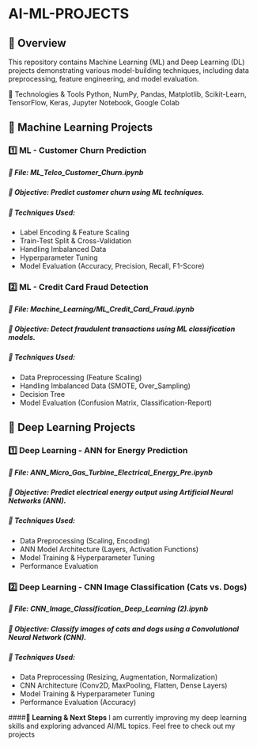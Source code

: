 # AI-ML-PROJECTS  

## 🔹 Overview  
This repository contains Machine Learning (ML) and Deep Learning (DL) projects demonstrating various model-building techniques, including data preprocessing, feature engineering, and model evaluation.  

🚀 Technologies & Tools
Python, NumPy, Pandas, Matplotlib, Scikit-Learn, TensorFlow, Keras, Jupyter Notebook, Google Colab

## 📂 Machine Learning Projects

### 1️⃣ ML - Customer Churn Prediction
##### **📌 File:** ML_Telco_Customer_Churn.ipynb
##### **🔹 Objective:** Predict customer churn using ML techniques.
##### **🔹 Techniques Used:**

- Label Encoding & Feature Scaling
- Train-Test Split & Cross-Validation
- Handling Imbalanced Data
- Hyperparameter Tuning
- Model Evaluation (Accuracy, Precision, Recall, F1-Score)

### 2️⃣ ML - Credit Card Fraud Detection
##### **📌 File:** Machine_Learning/ML_Credit_Card_Fraud.ipynb
##### **🔹 Objective:** Detect fraudulent transactions using ML classification models.
##### **🔹 Techniques Used:**

- Data Preprocessing (Feature Scaling)
- Handling Imbalanced Data (SMOTE, Over_Sampling)
- Decision Tree
- Model Evaluation (Confusion Matrix, Classification-Report)

## 📂 Deep Learning Projects

### 1️⃣ Deep Learning - ANN for Energy Prediction
##### **📌 File:** ANN_Micro_Gas_Turbine_Electrical_Energy_Pre.ipynb
##### **🔹 Objective:** Predict electrical energy output using Artificial Neural Networks (ANN).
##### **🔹 Techniques Used:**

- Data Preprocessing (Scaling, Encoding)
- ANN Model Architecture (Layers, Activation Functions)
- Model Training & Hyperparameter Tuning
- Performance Evaluation

### 2️⃣ Deep Learning - CNN Image Classification (Cats vs. Dogs)
##### **📌 File:** CNN_Image_Classification_Deep_Learning (2).ipynb
##### **🔹 Objective:** Classify images of cats and dogs using a Convolutional Neural Network (CNN).
##### **🔹 Techniques Used:**

- Data Preprocessing (Resizing, Augmentation, Normalization)
- CNN Architecture (Conv2D, MaxPooling, Flatten, Dense Layers)
- Model Training & Hyperparameter Tuning
- Performance Evaluation (Accuracy)


####**📌 Learning & Next Steps**
I am currently improving my deep learning skills and exploring advanced AI/ML topics. Feel free to check out my projects 
